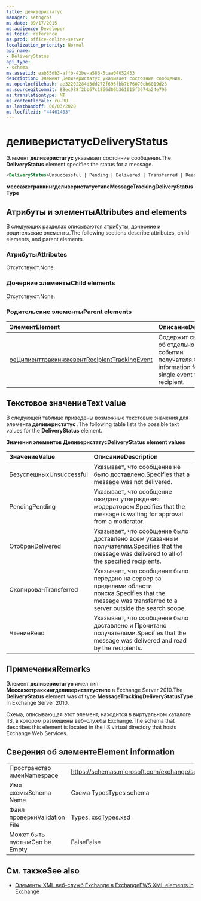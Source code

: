 ```yaml
---
title: деливеристатус
manager: sethgros
ms.date: 09/17/2015
ms.audience: Developer
ms.topic: reference
ms.prod: office-online-server
localization_priority: Normal
api_name:
- DeliveryStatus
api_type:
- schema
ms.assetid: eab55db3-affb-42be-a586-5caa04052433
description: Элемент Деливеристатус указывает состояние сообщения.
ms.openlocfilehash: ae32202284d3dd272f693fbb7b76070cb6019d28
ms.sourcegitcommit: 88ec988f2bb67c1866d06b361615f3674a24e795
ms.translationtype: MT
ms.contentlocale: ru-RU
ms.lasthandoff: 06/03/2020
ms.locfileid: "44461403"
---
```

# <a name="deliverystatus"></a><span data-ttu-id="25347-103">деливеристатус</span><span class="sxs-lookup"><span data-stu-id="25347-103">DeliveryStatus</span></span>

<span data-ttu-id="25347-104">Элемент **деливеристатус** указывает состояние сообщения.</span><span class="sxs-lookup"><span data-stu-id="25347-104">The **DeliveryStatus** element specifies the status for a message.</span></span> 
  
```XML
<DeliveryStatus>Unsuccessful | Pending | Delivered | Transferred | Read</DeliveryStatus>
```

 <span data-ttu-id="25347-105">**мессажетраккингделиверистатустипе**</span><span class="sxs-lookup"><span data-stu-id="25347-105">**MessageTrackingDeliveryStatusType**</span></span>
## <a name="attributes-and-elements"></a><span data-ttu-id="25347-106">Атрибуты и элементы</span><span class="sxs-lookup"><span data-stu-id="25347-106">Attributes and elements</span></span>

<span data-ttu-id="25347-107">В следующих разделах описываются атрибуты, дочерние и родительские элементы.</span><span class="sxs-lookup"><span data-stu-id="25347-107">The following sections describe attributes, child elements, and parent elements.</span></span>
  
### <a name="attributes"></a><span data-ttu-id="25347-108">Атрибуты</span><span class="sxs-lookup"><span data-stu-id="25347-108">Attributes</span></span>

<span data-ttu-id="25347-109">Отсутствуют.</span><span class="sxs-lookup"><span data-stu-id="25347-109">None.</span></span>
  
### <a name="child-elements"></a><span data-ttu-id="25347-110">Дочерние элементы</span><span class="sxs-lookup"><span data-stu-id="25347-110">Child elements</span></span>

<span data-ttu-id="25347-111">Отсутствуют.</span><span class="sxs-lookup"><span data-stu-id="25347-111">None.</span></span>
  
### <a name="parent-elements"></a><span data-ttu-id="25347-112">Родительские элементы</span><span class="sxs-lookup"><span data-stu-id="25347-112">Parent elements</span></span>

|<span data-ttu-id="25347-113">**Элемент**</span><span class="sxs-lookup"><span data-stu-id="25347-113">**Element**</span></span>|<span data-ttu-id="25347-114">**Описание**</span><span class="sxs-lookup"><span data-stu-id="25347-114">**Description**</span></span>|
|:-----|:-----|
|[<span data-ttu-id="25347-115">реЦипиенттраккинжевент</span><span class="sxs-lookup"><span data-stu-id="25347-115">RecipientTrackingEvent</span></span>](recipienttrackingevent.md) <br/> |<span data-ttu-id="25347-116">Содержит сведения об отдельном событии получателя.</span><span class="sxs-lookup"><span data-stu-id="25347-116">Contains information for a single event for a recipient.</span></span>  <br/> |
   
## <a name="text-value"></a><span data-ttu-id="25347-117">Текстовое значение</span><span class="sxs-lookup"><span data-stu-id="25347-117">Text value</span></span>

<span data-ttu-id="25347-118">В следующей таблице приведены возможные текстовые значения для элемента **деливеристатус** .</span><span class="sxs-lookup"><span data-stu-id="25347-118">The following table lists the possible text values for the **DeliveryStatus** element.</span></span> 
  
<span data-ttu-id="25347-119">**Значения элементов Деливеристатус**</span><span class="sxs-lookup"><span data-stu-id="25347-119">**DeliveryStatus element values**</span></span>

|<span data-ttu-id="25347-120">**Значение**</span><span class="sxs-lookup"><span data-stu-id="25347-120">**Value**</span></span>|<span data-ttu-id="25347-121">**Описание**</span><span class="sxs-lookup"><span data-stu-id="25347-121">**Description**</span></span>|
|:-----|:-----|
|<span data-ttu-id="25347-122">Безуспешных</span><span class="sxs-lookup"><span data-stu-id="25347-122">Unsuccessful</span></span>  <br/> |<span data-ttu-id="25347-123">Указывает, что сообщение не было доставлено.</span><span class="sxs-lookup"><span data-stu-id="25347-123">Specifies that a message was not delivered.</span></span>  <br/> |
|<span data-ttu-id="25347-124">Pending</span><span class="sxs-lookup"><span data-stu-id="25347-124">Pending</span></span>  <br/> |<span data-ttu-id="25347-125">Указывает, что сообщение ожидает утверждения модератором.</span><span class="sxs-lookup"><span data-stu-id="25347-125">Specifies that the message is waiting for approval from a moderator.</span></span>  <br/> |
|<span data-ttu-id="25347-126">Отобран</span><span class="sxs-lookup"><span data-stu-id="25347-126">Delivered</span></span>  <br/> |<span data-ttu-id="25347-127">Указывает, что сообщение было доставлено всем указанным получателям.</span><span class="sxs-lookup"><span data-stu-id="25347-127">Specifies that the message was delivered to all of the specified recipients.</span></span>  <br/> |
|<span data-ttu-id="25347-128">Скопирован</span><span class="sxs-lookup"><span data-stu-id="25347-128">Transferred</span></span>  <br/> |<span data-ttu-id="25347-129">Указывает, что сообщение было передано на сервер за пределами области поиска.</span><span class="sxs-lookup"><span data-stu-id="25347-129">Specifies that the message was transferred to a server outside the search scope.</span></span>  <br/> |
|<span data-ttu-id="25347-130">Чтение</span><span class="sxs-lookup"><span data-stu-id="25347-130">Read</span></span>  <br/> |<span data-ttu-id="25347-131">Указывает, что сообщение было доставлено и Прочитано получателями.</span><span class="sxs-lookup"><span data-stu-id="25347-131">Specifies that the message was delivered and read by the recipients.</span></span>  <br/> |
   
## <a name="remarks"></a><span data-ttu-id="25347-132">Примечания</span><span class="sxs-lookup"><span data-stu-id="25347-132">Remarks</span></span>

<span data-ttu-id="25347-133">Элемент **деливеристатус** имел тип **Мессажетраккингделиверистатустипе** в Exchange Server 2010.</span><span class="sxs-lookup"><span data-stu-id="25347-133">The **DeliveryStatus** element was of type **MessageTrackingDeliveryStatusType** in Exchange Server 2010.</span></span> 
  
<span data-ttu-id="25347-134">Схема, описывающая этот элемент, находится в виртуальном каталоге IIS, в котором размещены веб-службы Exchange.</span><span class="sxs-lookup"><span data-stu-id="25347-134">The schema that describes this element is located in the IIS virtual directory that hosts Exchange Web Services.</span></span>
  
## <a name="element-information"></a><span data-ttu-id="25347-135">Сведения об элементе</span><span class="sxs-lookup"><span data-stu-id="25347-135">Element information</span></span>

|||
|:-----|:-----|
|<span data-ttu-id="25347-136">Пространство имен</span><span class="sxs-lookup"><span data-stu-id="25347-136">Namespace</span></span>  <br/> |https://schemas.microsoft.com/exchange/services/2006/types  <br/> |
|<span data-ttu-id="25347-137">Имя схемы</span><span class="sxs-lookup"><span data-stu-id="25347-137">Schema Name</span></span>  <br/> |<span data-ttu-id="25347-138">Схема Types</span><span class="sxs-lookup"><span data-stu-id="25347-138">Types schema</span></span>  <br/> |
|<span data-ttu-id="25347-139">Файл проверки</span><span class="sxs-lookup"><span data-stu-id="25347-139">Validation File</span></span>  <br/> |<span data-ttu-id="25347-140">Types. xsd</span><span class="sxs-lookup"><span data-stu-id="25347-140">Types.xsd</span></span>  <br/> |
|<span data-ttu-id="25347-141">Может быть пустым</span><span class="sxs-lookup"><span data-stu-id="25347-141">Can be Empty</span></span>  <br/> |<span data-ttu-id="25347-142">False</span><span class="sxs-lookup"><span data-stu-id="25347-142">False</span></span>  <br/> |
   
## <a name="see-also"></a><span data-ttu-id="25347-143">См. также</span><span class="sxs-lookup"><span data-stu-id="25347-143">See also</span></span>

- [<span data-ttu-id="25347-144">Элементы XML веб-служб Exchange в Exchange</span><span class="sxs-lookup"><span data-stu-id="25347-144">EWS XML elements in Exchange</span></span>](ews-xml-elements-in-exchange.md)

